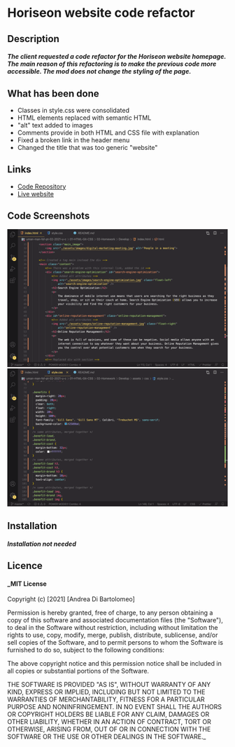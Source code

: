 # Horiseon website code refactor
## Description

#### _The client requested a code refactor for the Horiseon website homepage. The main reason of this refactoring is to make the previous code more accessible. The mod does not change the styling of the page._

## What has been done
* Classes in style.css were consolidated
* HTML elements replaced with semantic HTML
* "alt" text added to images
* Comments provide in both HTML and CSS file with explanation
* Fixed a broken link in the header menu
* Changed the title that was too generic "website"

## Links
* [Code Repository](https://github.com/Lloret82/Horiseon_Code_Refactor_Homework_1)
* [Live website](https://lloret82.github.io/Horiseon_Code_Refactor_Homework_1/)

## Code Screenshots
![HTML code](/assets/Screenshots/Screenshot_2.png)
![CSS code](/assets/Screenshots/Screenshot_1.png)

## Installation

#### _Installation not needed_

## Licence

#### _MIT License

Copyright (c) [2021] [Andrea Di Bartolomeo]

Permission is hereby granted, free of charge, to any person obtaining a copy
of this software and associated documentation files (the "Software"), to deal
in the Software without restriction, including without limitation the rights
to use, copy, modify, merge, publish, distribute, sublicense, and/or sell
copies of the Software, and to permit persons to whom the Software is
furnished to do so, subject to the following conditions:

The above copyright notice and this permission notice shall be included in all
copies or substantial portions of the Software.

THE SOFTWARE IS PROVIDED "AS IS", WITHOUT WARRANTY OF ANY KIND, EXPRESS OR
IMPLIED, INCLUDING BUT NOT LIMITED TO THE WARRANTIES OF MERCHANTABILITY,
FITNESS FOR A PARTICULAR PURPOSE AND NONINFRINGEMENT. IN NO EVENT SHALL THE
AUTHORS OR COPYRIGHT HOLDERS BE LIABLE FOR ANY CLAIM, DAMAGES OR OTHER
LIABILITY, WHETHER IN AN ACTION OF CONTRACT, TORT OR OTHERWISE, ARISING FROM,
OUT OF OR IN CONNECTION WITH THE SOFTWARE OR THE USE OR OTHER DEALINGS IN THE
SOFTWARE._

